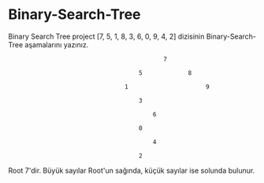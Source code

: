 # Binary-Search-Tree
Binary Search Tree project
[7, 5, 1, 8, 3, 6, 0, 9, 4, 2] dizisinin Binary-Search-Tree aşamalarını yazınız.

                                                7
                                                
                                         5             8
                                            
                                     1                      9
                                     
                                         3
                                            
                                             6 
                                             
                                         0
                                         
                                             4
                                           
                                         2

Root 7'dir.
Büyük sayılar Root'un sağında, küçük sayılar ise solunda bulunur.
